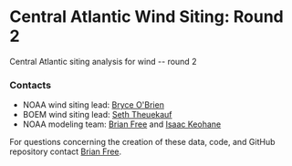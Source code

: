 # Central Atlantic Wind Siting: Round 2
Central Atlantic siting analysis for wind -- round 2

### Contacts
- NOAA wind siting lead: [Bryce O'Brien](mailto:bryce.obrien@noaa.gov)
- BOEM wind siting lead: [Seth Theuekauf](mailto:seth.theuerkauf@boem.gov)
- NOAA modeling team: [Brian Free](mailto:brian.free@noaa.gov) and [Isaac Keohane](mailto:isaac.keohane@noaa.gov)

For questions concerning the creation of these data, code, and GitHub repository contact [Brian Free](mailto:brian.free@noaa.gov).

